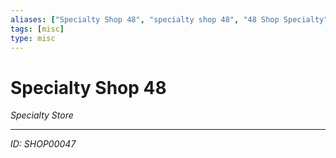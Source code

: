```yaml
---
aliases: ["Specialty Shop 48", "specialty shop 48", "48 Shop Specialty"]
tags: [misc]
type: misc
---
```


# Specialty Shop 48

*Specialty Store*

---
*ID: SHOP00047*